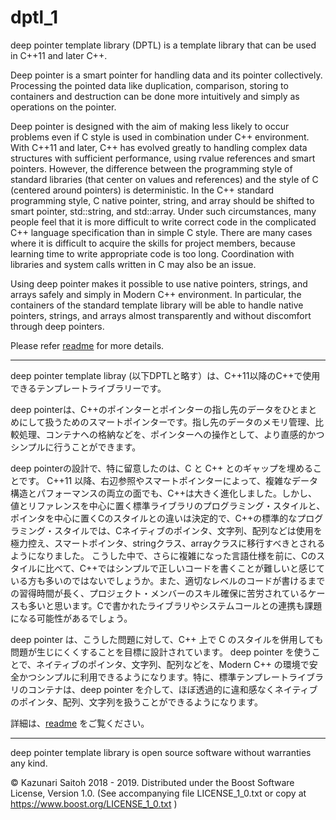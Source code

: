 # dptl_1
deep pointer template library (DPTL) is a template library that can be used in C++11 and later C++.

Deep pointer is a smart pointer for handling data and its pointer collectively. Processing the pointed data like duplication, comparison, storing to containers and destruction can be done more intuitively and simply as operations on the pointer.

Deep pointer is designed with the aim of making less likely to occur problems even if C style is used in combination under C++ environment.
With C++11 and later, C++ has evolved greatly to handling complex data structures with sufficient performance, using rvalue references and smart pointers. However, the difference between the programming style of standard libraries (that center on values and references) and the style of C (centered around pointers) is deterministic. In the C++ standard programming style, C native pointer, string, and array should be shifted to smart pointer, std::string, and std::array.
Under such circumstances, many people feel that it is more difficult to write correct code in the complicated C++ language specification than in simple C style. There are many cases where it is difficult to acquire the skills for project members, because learning time to write appropriate code is too long. Coordination with libraries and system calls written in C may also be an issue.

Using deep pointer makes it possible to use native pointers, strings, and arrays safely and simply in Modern C++ environment. In particular, the containers of the standard template library will be able to handle native pointers, strings, and arrays almost transparently and without discomfort through deep pointers.

Please refer <a href="docs/readme_en.html">readme</a> for more details.

---

deep pointer template libray (以下DPTLと略す）は、C++11以降のC++で使用できるテンプレートライブラリーです。

deep pointerは、C++のポインターとポインターの指し先のデータをひとまとめにして扱うためのスマートポインターです。指し先のデータのメモリ管理、比較処理、コンテナへの格納などを、ポインターへの操作として、より直感的かつシンプルに行うことができます。

deep pointerの設計で、特に留意したのは、C と C++ とのギャップを埋めることです。
C++11 以降、右辺参照やスマートポインターによって、複雑なデータ構造とパフォーマンスの両立の面でも、C++は大きく進化しました。しかし、値とリファレンスを中心に置く標準ライブラリのプログラミング・スタイルと、ポインタを中心に置くCのスタイルとの違いは決定的で、C++の標準的なプログラミング・スタイルでは、Cネイティブのポインタ、文字列、配列などは使用を極力控え、スマートポインタ、stringクラス、arrayクラスに移行すべきとされるようになりました。
こうした中で、さらに複雑になった言語仕様を前に、Cのスタイルに比べて、C++ではシンプルで正しいコードを書くことが難しいと感じている方も多いのではないでしょうか。また、適切なレベルのコードが書けるまでの習得時間が長く、プロジェクト・メンバーのスキル確保に苦労されているケースも多いと思います。Cで書かれたライブラリやシステムコールとの連携も課題になる可能性があるでしょう。

deep pointer は、こうした問題に対して、C++ 上で C のスタイルを併用しても問題が生じにくくすることを目標に設計されています。
deep pointer を使うことで、ネイティブのポインタ、文字列、配列などを、Modern C++ の環境で安全かつシンプルに利用できるようになります。特に、標準テンプレートライブラリのコンテナは、deep pointer を介して、ほぼ透過的に違和感なくネイティブのポインタ、配列、文字列を扱うことができるようになります。

詳細は、<a href="docs/readme_ja.html">readme</a> をご覧ください。

---

deep pointer template library is open source software without warranties any kind.

© Kazunari Saitoh 2018 - 2019.
Distributed under the Boost Software License, Version 1.0. (See accompanying file LICENSE_1_0.txt or copy at https://www.boost.org/LICENSE_1_0.txt ) 
